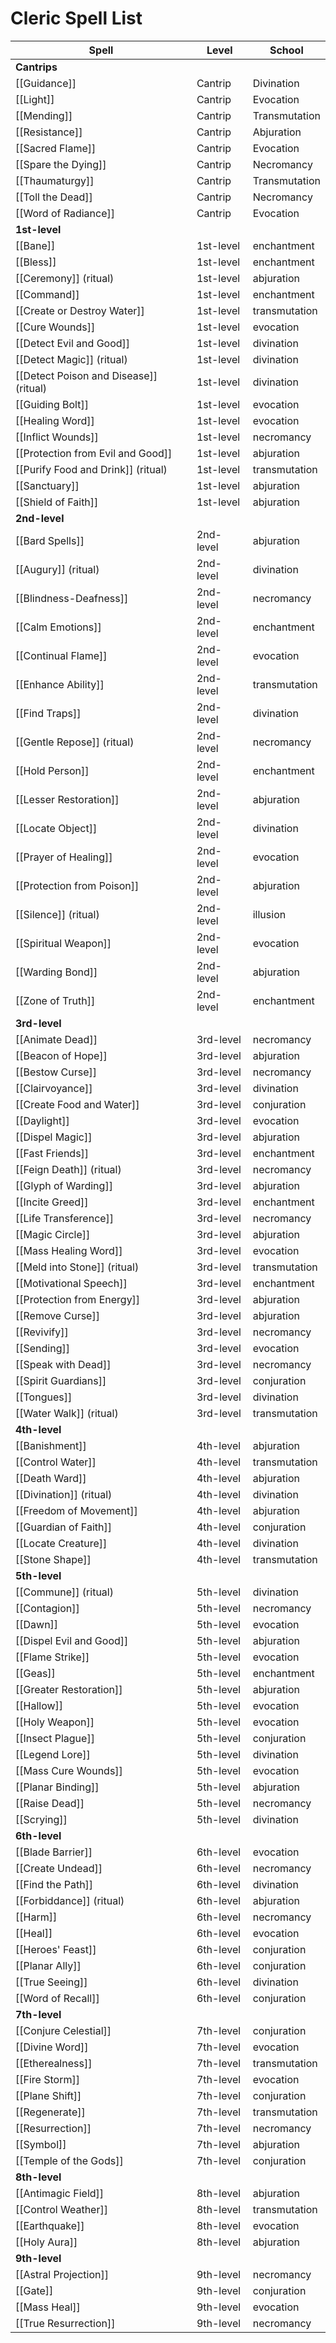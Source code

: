 # Cleric Spell List

| Spell                                  | Level     | School        |
| -------------------------------------- | --------- | ------------- |
| **Cantrips**                           |           |               |
| [[Guidance]]                           | Cantrip   | Divination    |
| [[Light]]                              | Cantrip   | Evocation     |
| [[Mending]]                            | Cantrip   | Transmutation |
| [[Resistance]]                         | Cantrip   | Abjuration    |
| [[Sacred Flame]]                       | Cantrip   | Evocation     |
| [[Spare the Dying]]                    | Cantrip   | Necromancy    |
| [[Thaumaturgy]]                        | Cantrip   | Transmutation |
| [[Toll the Dead]]                      | Cantrip   | Necromancy    |
| [[Word of Radiance]]                   | Cantrip   | Evocation     |
| **1st-level**                          |           |               |
| [[Bane]]                               | 1st-level | enchantment   |
| [[Bless]]                              | 1st-level | enchantment   |
| [[Ceremony]] (ritual)                  | 1st-level | abjuration    |
| [[Command]]                            | 1st-level | enchantment   |
| [[Create or Destroy Water]]            | 1st-level | transmutation |
| [[Cure Wounds]]                        | 1st-level | evocation     |
| [[Detect Evil and Good]]               | 1st-level | divination    |
| [[Detect Magic]] (ritual)              | 1st-level | divination    |
| [[Detect Poison and Disease]] (ritual) | 1st-level | divination    |
| [[Guiding Bolt]]                       | 1st-level | evocation     |
| [[Healing Word]]                       | 1st-level | evocation     |
| [[Inflict Wounds]]                     | 1st-level | necromancy    |
| [[Protection from Evil and Good]]      | 1st-level | abjuration    |
| [[Purify Food and Drink]] (ritual)     | 1st-level | transmutation |
| [[Sanctuary]]                          | 1st-level | abjuration    |
| [[Shield of Faith]]                    | 1st-level | abjuration    |
| **2nd-level**                          |           |               |
| [[Bard Spells]]                        | 2nd-level | abjuration    |
| [[Augury]] (ritual)                    | 2nd-level | divination    |
| [[Blindness-Deafness]]                 | 2nd-level | necromancy    |
| [[Calm Emotions]]                      | 2nd-level | enchantment   |
| [[Continual Flame]]                    | 2nd-level | evocation     |
| [[Enhance Ability]]                    | 2nd-level | transmutation |
| [[Find Traps]]                         | 2nd-level | divination    |
| [[Gentle Repose]] (ritual)             | 2nd-level | necromancy    |
| [[Hold Person]]                        | 2nd-level | enchantment   |
| [[Lesser Restoration]]                 | 2nd-level | abjuration    |
| [[Locate Object]]                      | 2nd-level | divination    |
| [[Prayer of Healing]]                  | 2nd-level | evocation     |
| [[Protection from Poison]]             | 2nd-level | abjuration    |
| [[Silence]] (ritual)                   | 2nd-level | illusion      |
| [[Spiritual Weapon]]                   | 2nd-level | evocation     |
| [[Warding Bond]]                       | 2nd-level | abjuration    |
| [[Zone of Truth]]                      | 2nd-level | enchantment   |
| **3rd-level**                          |           |               |
| [[Animate Dead]]                       | 3rd-level | necromancy    |
| [[Beacon of Hope]]                     | 3rd-level | abjuration    |
| [[Bestow Curse]]                       | 3rd-level | necromancy    |
| [[Clairvoyance]]                       | 3rd-level | divination    |
| [[Create Food and Water]]              | 3rd-level | conjuration   |
| [[Daylight]]                           | 3rd-level | evocation     |
| [[Dispel Magic]]                       | 3rd-level | abjuration    |
| [[Fast Friends]]                       | 3rd-level | enchantment   |
| [[Feign Death]] (ritual)               | 3rd-level | necromancy    |
| [[Glyph of Warding]]                   | 3rd-level | abjuration    |
| [[Incite Greed]]                       | 3rd-level | enchantment   |
| [[Life Transference]]                  | 3rd-level | necromancy    |
| [[Magic Circle]]                       | 3rd-level | abjuration    |
| [[Mass Healing Word]]                  | 3rd-level | evocation     |
| [[Meld into Stone]] (ritual)           | 3rd-level | transmutation |
| [[Motivational Speech]]                | 3rd-level | enchantment   |
| [[Protection from Energy]]             | 3rd-level | abjuration    |
| [[Remove Curse]]                       | 3rd-level | abjuration    |
| [[Revivify]]                           | 3rd-level | necromancy    |
| [[Sending]]                            | 3rd-level | evocation     |
| [[Speak with Dead]]                    | 3rd-level | necromancy    |
| [[Spirit Guardians]]                   | 3rd-level | conjuration   |
| [[Tongues]]                            | 3rd-level | divination    |
| [[Water Walk]] (ritual)                | 3rd-level | transmutation |
| **4th-level**                          |           |               |
| [[Banishment]]                         | 4th-level | abjuration    |
| [[Control Water]]                      | 4th-level | transmutation |
| [[Death Ward]]                         | 4th-level | abjuration    |
| [[Divination]] (ritual)                | 4th-level | divination    |
| [[Freedom of Movement]]                | 4th-level | abjuration    |
| [[Guardian of Faith]]                  | 4th-level | conjuration   |
| [[Locate Creature]]                    | 4th-level | divination    |
| [[Stone Shape]]                        | 4th-level | transmutation |
| **5th-level**                          |           |               |
| [[Commune]] (ritual)                   | 5th-level | divination    |
| [[Contagion]]                          | 5th-level | necromancy    |
| [[Dawn]]                               | 5th-level | evocation     |
| [[Dispel Evil and Good]]               | 5th-level | abjuration    |
| [[Flame Strike]]                       | 5th-level | evocation     |
| [[Geas]]                               | 5th-level | enchantment   |
| [[Greater Restoration]]                | 5th-level | abjuration    |
| [[Hallow]]                             | 5th-level | evocation     |
| [[Holy Weapon]]                        | 5th-level | evocation     |
| [[Insect Plague]]                      | 5th-level | conjuration   |
| [[Legend Lore]]                        | 5th-level | divination    |
| [[Mass Cure Wounds]]                   | 5th-level | evocation     |
| [[Planar Binding]]                     | 5th-level | abjuration    |
| [[Raise Dead]]                         | 5th-level | necromancy    |
| [[Scrying]]                            | 5th-level | divination    |
| **6th-level**                          |           |               |
| [[Blade Barrier]]                      | 6th-level | evocation     |
| [[Create Undead]]                      | 6th-level | necromancy    |
| [[Find the Path]]                      | 6th-level | divination    |
| [[Forbiddance]] (ritual)               | 6th-level | abjuration    |
| [[Harm]]                               | 6th-level | necromancy    |
| [[Heal]]                               | 6th-level | evocation     |
| [[Heroes' Feast]]                      | 6th-level | conjuration   |
| [[Planar Ally]]                        | 6th-level | conjuration   |
| [[True Seeing]]                        | 6th-level | divination    |
| [[Word of Recall]]                     | 6th-level | conjuration   |
| **7th-level**                          |           |               |
| [[Conjure Celestial]]                  | 7th-level | conjuration   |
| [[Divine Word]]                        | 7th-level | evocation     |
| [[Etherealness]]                       | 7th-level | transmutation |
| [[Fire Storm]]                         | 7th-level | evocation     |
| [[Plane Shift]]                        | 7th-level | conjuration   |
| [[Regenerate]]                         | 7th-level | transmutation |
| [[Resurrection]]                       | 7th-level | necromancy    |
| [[Symbol]]                             | 7th-level | abjuration    |
| [[Temple of the Gods]]                 | 7th-level | conjuration   |
| **8th-level**                          |           |               |
| [[Antimagic Field]]                    | 8th-level | abjuration    |
| [[Control Weather]]                    | 8th-level | transmutation |
| [[Earthquake]]                         | 8th-level | evocation     |
| [[Holy Aura]]                          | 8th-level | abjuration    |
| **9th-level**                          |           |               |
| [[Astral Projection]]                  | 9th-level | necromancy    |
| [[Gate]]                               | 9th-level | conjuration   |
| [[Mass Heal]]                          | 9th-level | evocation     |
| [[True Resurrection]]                  | 9th-level | necromancy    |